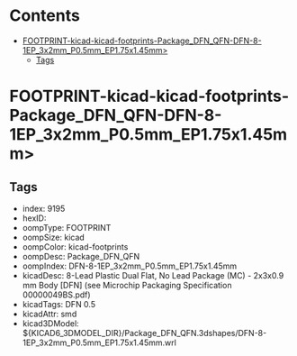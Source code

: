 



Contents
========

* [FOOTPRINT-kicad-kicad-footprints-Package_DFN_QFN-DFN-8-1EP_3x2mm_P0.5mm_EP1.75x1.45mm>](#footprint-kicad-kicad-footprints-package_dfn_qfn-dfn-8-1ep_3x2mm_p05mm_ep175x145mm)
	* [Tags](#tags)

# FOOTPRINT-kicad-kicad-footprints-Package_DFN_QFN-DFN-8-1EP_3x2mm_P0.5mm_EP1.75x1.45mm>

## Tags

- index: 9195
- hexID: 
- oompType: FOOTPRINT
- oompSize: kicad
- oompColor: kicad-footprints
- oompDesc: Package_DFN_QFN
- oompIndex: DFN-8-1EP_3x2mm_P0.5mm_EP1.75x1.45mm
- kicadDesc: 8-Lead Plastic Dual Flat, No Lead Package (MC) - 2x3x0.9 mm Body [DFN] (see Microchip Packaging Specification 00000049BS.pdf)
- kicadTags: DFN 0.5
- kicadAttr: smd
- kicad3DModel: ${KICAD6_3DMODEL_DIR}/Package_DFN_QFN.3dshapes/DFN-8-1EP_3x2mm_P0.5mm_EP1.75x1.45mm.wrl
